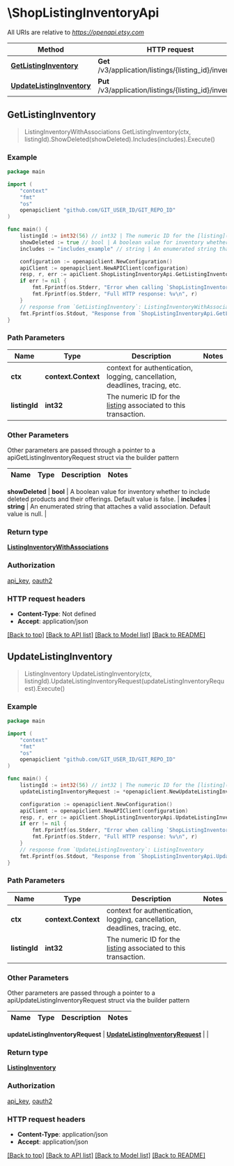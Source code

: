 # \ShopListingInventoryApi

All URIs are relative to *https://openapi.etsy.com*

Method | HTTP request | Description
------------- | ------------- | -------------
[**GetListingInventory**](ShopListingInventoryApi.md#GetListingInventory) | **Get** /v3/application/listings/{listing_id}/inventory | 
[**UpdateListingInventory**](ShopListingInventoryApi.md#UpdateListingInventory) | **Put** /v3/application/listings/{listing_id}/inventory | 



## GetListingInventory

> ListingInventoryWithAssociations GetListingInventory(ctx, listingId).ShowDeleted(showDeleted).Includes(includes).Execute()





### Example

```go
package main

import (
    "context"
    "fmt"
    "os"
    openapiclient "github.com/GIT_USER_ID/GIT_REPO_ID"
)

func main() {
    listingId := int32(56) // int32 | The numeric ID for the [listing](/documentation/reference#tag/ShopListing) associated to this transaction.
    showDeleted := true // bool | A boolean value for inventory whether to include deleted products and their offerings. Default value is false. (optional)
    includes := "includes_example" // string | An enumerated string that attaches a valid association. Default value is null. (optional)

    configuration := openapiclient.NewConfiguration()
    apiClient := openapiclient.NewAPIClient(configuration)
    resp, r, err := apiClient.ShopListingInventoryApi.GetListingInventory(context.Background(), listingId).ShowDeleted(showDeleted).Includes(includes).Execute()
    if err != nil {
        fmt.Fprintf(os.Stderr, "Error when calling `ShopListingInventoryApi.GetListingInventory``: %v\n", err)
        fmt.Fprintf(os.Stderr, "Full HTTP response: %v\n", r)
    }
    // response from `GetListingInventory`: ListingInventoryWithAssociations
    fmt.Fprintf(os.Stdout, "Response from `ShopListingInventoryApi.GetListingInventory`: %v\n", resp)
}
```

### Path Parameters


Name | Type | Description  | Notes
------------- | ------------- | ------------- | -------------
**ctx** | **context.Context** | context for authentication, logging, cancellation, deadlines, tracing, etc.
**listingId** | **int32** | The numeric ID for the [listing](/documentation/reference#tag/ShopListing) associated to this transaction. | 

### Other Parameters

Other parameters are passed through a pointer to a apiGetListingInventoryRequest struct via the builder pattern


Name | Type | Description  | Notes
------------- | ------------- | ------------- | -------------

 **showDeleted** | **bool** | A boolean value for inventory whether to include deleted products and their offerings. Default value is false. | 
 **includes** | **string** | An enumerated string that attaches a valid association. Default value is null. | 

### Return type

[**ListingInventoryWithAssociations**](ListingInventoryWithAssociations.md)

### Authorization

[api_key](../README.md#api_key), [oauth2](../README.md#oauth2)

### HTTP request headers

- **Content-Type**: Not defined
- **Accept**: application/json

[[Back to top]](#) [[Back to API list]](../README.md#documentation-for-api-endpoints)
[[Back to Model list]](../README.md#documentation-for-models)
[[Back to README]](../README.md)


## UpdateListingInventory

> ListingInventory UpdateListingInventory(ctx, listingId).UpdateListingInventoryRequest(updateListingInventoryRequest).Execute()





### Example

```go
package main

import (
    "context"
    "fmt"
    "os"
    openapiclient "github.com/GIT_USER_ID/GIT_REPO_ID"
)

func main() {
    listingId := int32(56) // int32 | The numeric ID for the [listing](/documentation/reference#tag/ShopListing) associated to this transaction.
    updateListingInventoryRequest := *openapiclient.NewUpdateListingInventoryRequest([]openapiclient.UpdateListingInventoryRequestProductsInner{*openapiclient.NewUpdateListingInventoryRequestProductsInner([]openapiclient.UpdateListingInventoryRequestProductsInnerOfferingsInner{*openapiclient.NewUpdateListingInventoryRequestProductsInnerOfferingsInner(float32(123), int32(123), false)})}) // UpdateListingInventoryRequest |  (optional)

    configuration := openapiclient.NewConfiguration()
    apiClient := openapiclient.NewAPIClient(configuration)
    resp, r, err := apiClient.ShopListingInventoryApi.UpdateListingInventory(context.Background(), listingId).UpdateListingInventoryRequest(updateListingInventoryRequest).Execute()
    if err != nil {
        fmt.Fprintf(os.Stderr, "Error when calling `ShopListingInventoryApi.UpdateListingInventory``: %v\n", err)
        fmt.Fprintf(os.Stderr, "Full HTTP response: %v\n", r)
    }
    // response from `UpdateListingInventory`: ListingInventory
    fmt.Fprintf(os.Stdout, "Response from `ShopListingInventoryApi.UpdateListingInventory`: %v\n", resp)
}
```

### Path Parameters


Name | Type | Description  | Notes
------------- | ------------- | ------------- | -------------
**ctx** | **context.Context** | context for authentication, logging, cancellation, deadlines, tracing, etc.
**listingId** | **int32** | The numeric ID for the [listing](/documentation/reference#tag/ShopListing) associated to this transaction. | 

### Other Parameters

Other parameters are passed through a pointer to a apiUpdateListingInventoryRequest struct via the builder pattern


Name | Type | Description  | Notes
------------- | ------------- | ------------- | -------------

 **updateListingInventoryRequest** | [**UpdateListingInventoryRequest**](UpdateListingInventoryRequest.md) |  | 

### Return type

[**ListingInventory**](ListingInventory.md)

### Authorization

[api_key](../README.md#api_key), [oauth2](../README.md#oauth2)

### HTTP request headers

- **Content-Type**: application/json
- **Accept**: application/json

[[Back to top]](#) [[Back to API list]](../README.md#documentation-for-api-endpoints)
[[Back to Model list]](../README.md#documentation-for-models)
[[Back to README]](../README.md)


